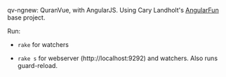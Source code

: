 qv-ngnew: QuranVue, with AngularJS. Using Cary Landholt's [AngularFun](https://github.com/CaryLandholt/AngularFun) base project.

Run:

- `rake` for watchers

- `rake s` for webserver (http://localhost:9292) and watchers. Also runs guard-reload.